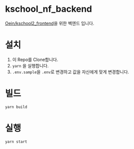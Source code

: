 # kschool_nf_backend

[Oein/kschool2_frontend](https://github.com/Oein/kschool2_frontend)을 위한 벡엔드 입니다.

# 설치

1. 이 Repo를 Clone합니다.
2. `yarn` 을 실행합니다.
3. `.env.sample`을 `.env`로 변경하고 값을 자신에게 맞게 변경합니다.

# 빌드

```sh
yarn build
```

# 실행

```sh
yarn start
```
